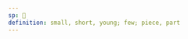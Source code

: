```yaml
---
sp: 󱤨
definition: small, short, young; few; piece, part
---
```

<!-- lili is about things that are relatively small. obviously that refers to that which is literally small, but it can also refer to pieces of things. lili is also often used for small amounts, so "jan lili" could mean either "small person" or "a few people". -->